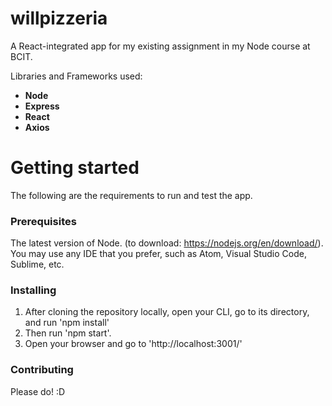 # willpizzeria
A React-integrated app for my existing assignment in my Node course at BCIT.

Libraries and Frameworks used:
* **Node** 
* **Express**
* **React**
* **Axios**


# Getting started
The following are the requirements to run and test the app.


### Prerequisites
The latest version of Node. (to download: https://nodejs.org/en/download/).
You may use any IDE that you prefer, such as Atom, Visual Studio Code, Sublime, etc.


### Installing
1. After cloning the repository locally, open your CLI, go to its directory, and run 'npm install'
2. Then run 'npm start'.
3. Open your browser and go to 'http://localhost:3001/'


### Contributing
Please do! :D

